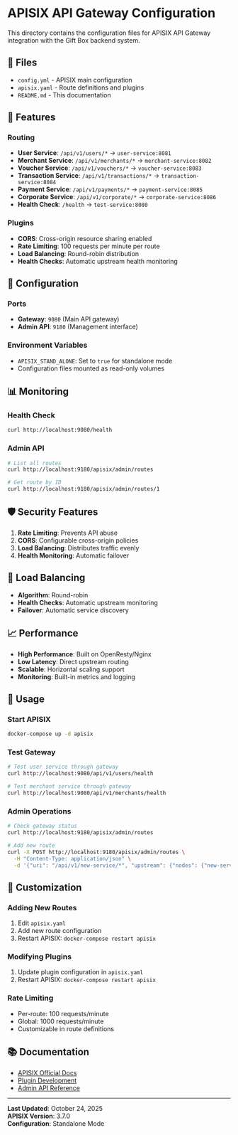 # APISIX API Gateway Configuration

This directory contains the configuration files for APISIX API Gateway integration with the Gift Box backend system.

## 📁 Files

- `config.yml` - APISIX main configuration
- `apisix.yaml` - Route definitions and plugins
- `README.md` - This documentation

## 🚀 Features

### **Routing**
- **User Service**: `/api/v1/users/*` → `user-service:8081`
- **Merchant Service**: `/api/v1/merchants/*` → `merchant-service:8082`
- **Voucher Service**: `/api/v1/vouchers/*` → `voucher-service:8083`
- **Transaction Service**: `/api/v1/transactions/*` → `transaction-service:8084`
- **Payment Service**: `/api/v1/payments/*` → `payment-service:8085`
- **Corporate Service**: `/api/v1/corporate/*` → `corporate-service:8086`
- **Health Check**: `/health` → `test-service:8080`

### **Plugins**
- **CORS**: Cross-origin resource sharing enabled
- **Rate Limiting**: 100 requests per minute per route
- **Load Balancing**: Round-robin distribution
- **Health Checks**: Automatic upstream health monitoring

## 🔧 Configuration

### **Ports**
- **Gateway**: `9080` (Main API gateway)
- **Admin API**: `9180` (Management interface)

### **Environment Variables**
- `APISIX_STAND_ALONE`: Set to `true` for standalone mode
- Configuration files mounted as read-only volumes

## 📊 Monitoring

### **Health Check**
```bash
curl http://localhost:9080/health
```

### **Admin API**
```bash
# List all routes
curl http://localhost:9180/apisix/admin/routes

# Get route by ID
curl http://localhost:9180/apisix/admin/routes/1
```

## 🛡️ Security Features

1. **Rate Limiting**: Prevents API abuse
2. **CORS**: Configurable cross-origin policies
3. **Load Balancing**: Distributes traffic evenly
4. **Health Monitoring**: Automatic failover

## 🔄 Load Balancing

- **Algorithm**: Round-robin
- **Health Checks**: Automatic upstream monitoring
- **Failover**: Automatic service discovery

## 📈 Performance

- **High Performance**: Built on OpenResty/Nginx
- **Low Latency**: Direct upstream routing
- **Scalable**: Horizontal scaling support
- **Monitoring**: Built-in metrics and logging

## 🚀 Usage

### **Start APISIX**
```bash
docker-compose up -d apisix
```

### **Test Gateway**
```bash
# Test user service through gateway
curl http://localhost:9080/api/v1/users/health

# Test merchant service through gateway
curl http://localhost:9080/api/v1/merchants/health
```

### **Admin Operations**
```bash
# Check gateway status
curl http://localhost:9180/apisix/admin/routes

# Add new route
curl -X POST http://localhost:9180/apisix/admin/routes \
  -H "Content-Type: application/json" \
  -d '{"uri": "/api/v1/new-service/*", "upstream": {"nodes": {"new-service:8087": 1}}}'
```

## 🔧 Customization

### **Adding New Routes**
1. Edit `apisix.yaml`
2. Add new route configuration
3. Restart APISIX: `docker-compose restart apisix`

### **Modifying Plugins**
1. Update plugin configuration in `apisix.yaml`
2. Restart APISIX: `docker-compose restart apisix`

### **Rate Limiting**
- Per-route: 100 requests/minute
- Global: 1000 requests/minute
- Customizable in route definitions

## 📚 Documentation

- [APISIX Official Docs](https://apisix.apache.org/docs/)
- [Plugin Development](https://apisix.apache.org/docs/apisix/plugin-develop/)
- [Admin API Reference](https://apisix.apache.org/docs/apisix/admin-api/)

---

**Last Updated**: October 24, 2025  
**APISIX Version**: 3.7.0  
**Configuration**: Standalone Mode
